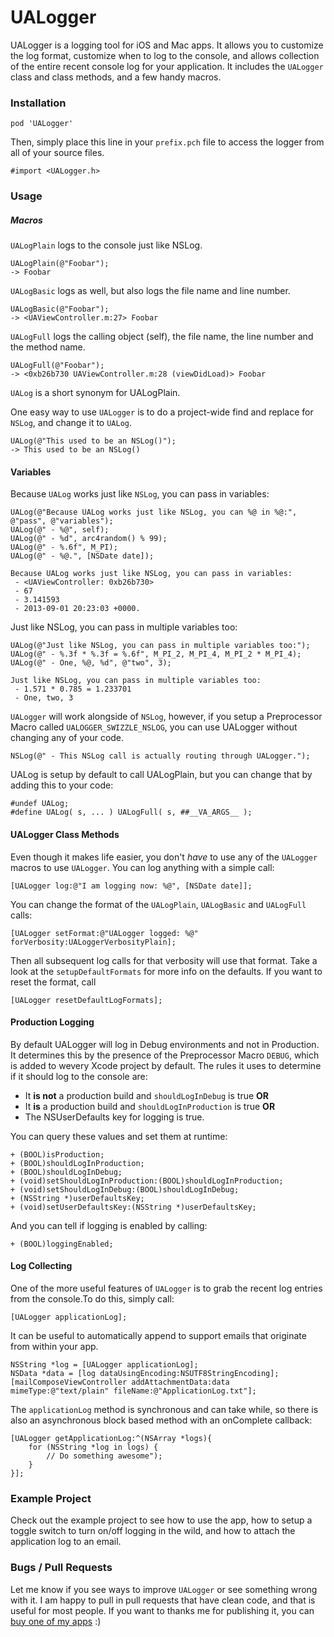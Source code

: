 # UALogger

UALogger is a logging tool for iOS and Mac apps. It allows you to customize the log format, customize when to log to the console, and allows collection of the entire recent console log for your application. It includes the `UALogger` class and class methods, and a few handy macros.



### Installation


    pod 'UALogger'
    
Then, simply place this line in your `prefix.pch` file to access the logger from all of your source files.

    #import <UALogger.h>
    



### Usage

##### Macros

`UALogPlain` logs to the console just like NSLog.
    
    UALogPlain(@"Foobar");
    -> Foobar    
    
`UALogBasic` logs as well, but also logs the file name and line number.

    UALogBasic(@"Foobar");    
    -> <UAViewController.m:27> Foobar
    
`UALogFull` logs the calling object (self), the file name, the line number and the method name.

    UALogFull(@"Foobar");
    -> <0xb26b730 UAViewController.m:28 (viewDidLoad)> Foobar


`UALog` is a short synonym for UALogPlain.

One easy way to use `UALogger` is to do a project-wide find and replace for `NSLog`, and change it to `UALog`.

    UALog(@"This used to be an NSLog()");
    -> This used to be an NSLog()
	

#### Variables
	
Because `UALog` works just like `NSLog`, you can pass in variables:
 
    UALog(@"Because UALog works just like NSLog, you can %@ in %@:", @"pass", @"variables");
	UALog(@" - %@", self);
	UALog(@" - %d", arc4random() % 99);
	UALog(@" - %.6f", M_PI);
	UALog(@" - %@.", [NSDate date]);
	
	Because UALog works just like NSLog, you can pass in variables:
	 - <UAViewController: 0xb26b730>
	 - 67
	 - 3.141593
	 - 2013-09-01 20:23:03 +0000.
	
Just like NSLog, you can pass in multiple variables too:

	UALog(@"Just like NSLog, you can pass in multiple variables too:");
	UALog(@" - %.3f * %.3f = %.6f", M_PI_2, M_PI_4, M_PI_2 * M_PI_4);
	UALog(@" - One, %@, %d", @"two", 3);
	
	Just like NSLog, you can pass in multiple variables too:
	 - 1.571 * 0.785 = 1.233701
	 - One, two, 3
	 
`UALogger` will work alongside of `NSLog`, however, if you setup a Preprocessor Macro called `UALOGGER_SWIZZLE_NSLOG`, you can use UALogger without changing any of your code.

	NSLog(@" - This NSLog call is actually routing through UALogger.");

	
UALog is setup by default to call UALogPlain, but you can change that by adding this to your code:
	
	#undef UALog;
	#define UALog( s, ... ) UALogFull( s, ##__VA_ARGS__ );
	

#### UALogger Class Methods

Even though it makes life easier, you don't _have_ to use any of the `UALogger` macros to use `UALogger`. You can log anything with a simple call:

	[UALogger log:@"I am logging now: %@", [NSDate date]];
	

You can change the format of the `UALogPlain`, `UALogBasic` and `UALogFull` calls:

    [UALogger setFormat:@"UALogger logged: %@" forVerbosity:UALoggerVerbosityPlain];


Then all subsequent log calls for that verbosity will use that format. Take a look at the `setupDefaultFormats` for more info on the defaults. If you want to reset the format, call

	[UALogger resetDefaultLogFormats];
	
#### Production Logging


By default UALogger will log in Debug environments and not in Production. It determines this by the presence of the Preprocessor Macro `DEBUG`, which is added to wevery Xcode project by default. The rules it uses to determine if it should log to the console are:


- It __is not__ a production build and `shouldLogInDebug` is true __OR__
- It __is__ a production build and `shouldLogInProduction` is true __OR__
- The NSUserDefaults key for logging is true.


You can query these values and set them at runtime:

    + (BOOL)isProduction;
    + (BOOL)shouldLogInProduction;
    + (BOOL)shouldLogInDebug;
    + (void)setShouldLogInProduction:(BOOL)shouldLogInProduction;
    + (void)setShouldLogInDebug:(BOOL)shouldLogInDebug;
    + (NSString *)userDefaultsKey;
    + (void)setUserDefaultsKey:(NSString *)userDefaultsKey;

And you can tell if logging is enabled by calling:

    + (BOOL)loggingEnabled;
	

#### Log Collecting

One of the more useful features of `UALogger` is to grab the recent log entries from the console.To do this, simply call:

    [UALogger applicationLog];
	
It can be useful to automatically append to support emails that originate from within your app.
	
    NSString *log = [UALogger applicationLog];
    NSData *data = [log dataUsingEncoding:NSUTF8StringEncoding];
    [mailComposeViewController addAttachmentData:data mimeType:@"text/plain" fileName:@"ApplicationLog.txt"];
    
The `applicationLog` method is synchronous and can take while, so there is also an asynchronous block based method with an onComplete callback:

    [UALogger getApplicationLog:^(NSArray *logs){
        for (NSString *log in logs) {
            // Do something awesome");
        }
    }];


### Example Project
Check out the example project to see how to use the app, how to setup a toggle switch to turn on/off logging in the wild, and how to attach the application log to an email.

### Bugs / Pull Requests
Let me know if you see ways to improve `UALogger` or see something wrong with it. I am happy to pull in pull requests that have clean code, and that is useful for most people. If you want to thanks me for publishing it, you can [buy one of my apps](http://itunes.com/apps/urbanapps?at=11l7j9&ct=github) :)
